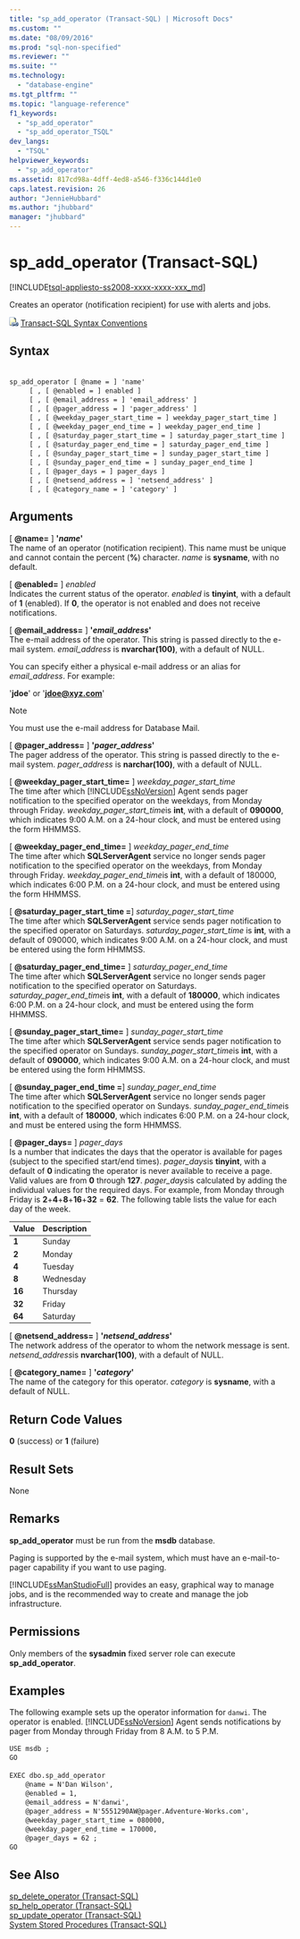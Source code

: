 ```yaml
---
title: "sp_add_operator (Transact-SQL) | Microsoft Docs"
ms.custom: ""
ms.date: "08/09/2016"
ms.prod: "sql-non-specified"
ms.reviewer: ""
ms.suite: ""
ms.technology: 
  - "database-engine"
ms.tgt_pltfrm: ""
ms.topic: "language-reference"
f1_keywords: 
  - "sp_add_operator"
  - "sp_add_operator_TSQL"
dev_langs: 
  - "TSQL"
helpviewer_keywords: 
  - "sp_add_operator"
ms.assetid: 817cd98a-4dff-4ed8-a546-f336c144d1e0
caps.latest.revision: 26
author: "JennieHubbard"
ms.author: "jhubbard"
manager: "jhubbard"
---
```

# sp_add_operator (Transact-SQL)
[!INCLUDE[tsql-appliesto-ss2008-xxxx-xxxx-xxx_md](../../includes/tsql-appliesto-ss2008-xxxx-xxxx-xxx-md.md)]

  Creates an operator (notification recipient) for use with alerts and jobs.  
  
 
 ![Topic link icon](../../database-engine/configure-windows/media/topic-link.gif "Topic link icon") [Transact-SQL Syntax Conventions](../../t-sql/language-elements/transact-sql-syntax-conventions-transact-sql.md)  
  
## Syntax  
  
```  
  
sp_add_operator [ @name = ] 'name'   
     [ , [ @enabled = ] enabled ]   
     [ , [ @email_address = ] 'email_address' ]   
     [ , [ @pager_address = ] 'pager_address' ]   
     [ , [ @weekday_pager_start_time = ] weekday_pager_start_time ]   
     [ , [ @weekday_pager_end_time = ] weekday_pager_end_time ]   
     [ , [ @saturday_pager_start_time = ] saturday_pager_start_time ]   
     [ , [ @saturday_pager_end_time = ] saturday_pager_end_time ]   
     [ , [ @sunday_pager_start_time = ] sunday_pager_start_time ]   
     [ , [ @sunday_pager_end_time = ] sunday_pager_end_time ]   
     [ , [ @pager_days = ] pager_days ]   
     [ , [ @netsend_address = ] 'netsend_address' ]   
     [ , [ @category_name = ] 'category' ]   
```  
  
## Arguments  
 [ **@name=** ] **'***name***'**  
 The name of an operator (notification recipient). This name must be unique and cannot contain the percent (**%**) character. *name* is **sysname**, with no default.  
  
 [ **@enabled=** ] *enabled*  
 Indicates the current status of the operator. *enabled* is **tinyint**, with a default of **1** (enabled). If **0**, the operator is not enabled and does not receive notifications.  
  
 [ **@email_address=** ] **'***email_address***'**  
 The e-mail address of the operator. This string is passed directly to the e-mail system. *email_address* is **nvarchar(100)**, with a default of NULL.  
  
 You can specify either a physical e-mail address or an alias for *email_address*. For example:  
  
 '**jdoe**' or '**jdoe@xyz.com**'  
  
> [!NOTE]  
>  You must use the e-mail address for Database Mail.  
  
 [ **@pager_address=** ] **'***pager_address***'**  
 The pager address of the operator. This string is passed directly to the e-mail system. *pager_address* is **narchar(100)**, with a default of NULL.  
  
 [ **@weekday_pager_start_time=** ] *weekday_pager_start_time*  
 The time after which [!INCLUDE[ssNoVersion](../../includes/ssnoversion-md.md)] Agent sends pager notification to the specified operator on the weekdays, from Monday through Friday. *weekday_pager_start_time*is **int**, with a default of **090000**, which indicates 9:00 A.M. on a 24-hour clock, and must be entered using the form HHMMSS.  
  
 [ **@weekday_pager_end_time=** ] *weekday_pager_end_time*  
 The time after which **SQLServerAgent** service no longer sends pager notification to the specified operator on the weekdays, from Monday through Friday. *weekday_pager_end_time*is **int**, with a default of 180000, which indicates 6:00 P.M. on a 24-hour clock, and must be entered using the form HHMMSS.  
  
 [ **@saturday_pager_start_time =**] *saturday_pager_start_time*  
 The time after which **SQLServerAgent** service sends pager notification to the specified operator on Saturdays. *saturday_pager_start_time* is **int**, with a default of 090000, which indicates 9:00 A.M. on a 24-hour clock, and must be entered using the form HHMMSS.  
  
 [ **@saturday_pager_end_time=** ] *saturday_pager_end_time*  
 The time after which **SQLServerAgent** service no longer sends pager notification to the specified operator on Saturdays. *saturday_pager_end_time*is **int**, with a default of **180000**, which indicates 6:00 P.M. on a 24-hour clock, and must be entered using the form HHMMSS.  
  
 [ **@sunday_pager_start_time=** ] *sunday_pager_start_time*  
 The time after which **SQLServerAgent** service sends pager notification to the specified operator on Sundays. *sunday_pager_start_time*is **int**, with a default of **090000**, which indicates 9:00 A.M. on a 24-hour clock, and must be entered using the form HHMMSS.  
  
 [ **@sunday_pager_end_time =**] *sunday_pager_end_time*  
 The time after which **SQLServerAgent** service no longer sends pager notification to the specified operator on Sundays. *sunday_pager_end_time*is **int**, with a default of **180000**, which indicates 6:00 P.M. on a 24-hour clock, and must be entered using the form HHMMSS.  
  
 [ **@pager_days=** ] *pager_days*  
 Is a number that indicates the days that the operator is available for pages (subject to the specified start/end times). *pager_days*is **tinyint**, with a default of **0** indicating the operator is never available to receive a page. Valid values are from **0** through **127**. *pager_days*is calculated by adding the individual values for the required days. For example, from Monday through Friday is **2**+**4**+**8**+**16**+**32** = **62**. The following table lists the value for each day of the week.  
  
|Value|Description|  
|-----------|-----------------|  
|**1**|Sunday|  
|**2**|Monday|  
|**4**|Tuesday|  
|**8**|Wednesday|  
|**16**|Thursday|  
|**32**|Friday|  
|**64**|Saturday|  
  
 [ **@netsend_address=** ] **'***netsend_address***'**  
 The network address of the operator to whom the network message is sent. *netsend_address*is **nvarchar(100)**, with a default of NULL.  
  
 [ **@category_name=** ] **'***category***'**  
 The name of the category for this operator. *category* is **sysname**, with a default of NULL.  
  
## Return Code Values  
 **0** (success) or **1** (failure)  
  
## Result Sets  
 None  
  
## Remarks  
 **sp_add_operator** must be run from the **msdb** database.  
  
 Paging is supported by the e-mail system, which must have an e-mail-to-pager capability if you want to use paging.  
  
 [!INCLUDE[ssManStudioFull](../../includes/ssmanstudiofull-md.md)] provides an easy, graphical way to manage jobs, and is the recommended way to create and manage the job infrastructure.  
  
## Permissions  
 Only members of the **sysadmin** fixed server role can execute **sp_add_operator**.  
  
## Examples  
 The following example sets up the operator information for `danwi`. The operator is enabled. [!INCLUDE[ssNoVersion](../../includes/ssnoversion-md.md)] Agent sends notifications by pager from Monday through Friday from 8 A.M. to 5 P.M.  
  
```  
USE msdb ;  
GO  
  
EXEC dbo.sp_add_operator  
    @name = N'Dan Wilson',  
    @enabled = 1,  
    @email_address = N'danwi',  
    @pager_address = N'5551290AW@pager.Adventure-Works.com',  
    @weekday_pager_start_time = 080000,  
    @weekday_pager_end_time = 170000,  
    @pager_days = 62 ;  
GO  
```  
  
## See Also  
 [sp_delete_operator &#40;Transact-SQL&#41;](../../relational-databases/system-stored-procedures/sp-delete-operator-transact-sql.md)   
 [sp_help_operator &#40;Transact-SQL&#41;](../../relational-databases/system-stored-procedures/sp-help-operator-transact-sql.md)   
 [sp_update_operator &#40;Transact-SQL&#41;](../../relational-databases/system-stored-procedures/sp-update-operator-transact-sql.md)   
 [System Stored Procedures &#40;Transact-SQL&#41;](../../relational-databases/system-stored-procedures/system-stored-procedures-transact-sql.md)  
  
  
